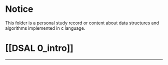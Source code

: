 # Notice
This folder is a personal study record or content about data structures and algorithms implemented in c language.

# [[DSAL 0_intro]]
****